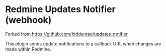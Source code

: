 # Redmine Updates Notifier (webhook)

Forked from https://github.com/hiddentao/updates_notifier

This plugin sends update notifications to a callback URL when changes are made within Redmine.
